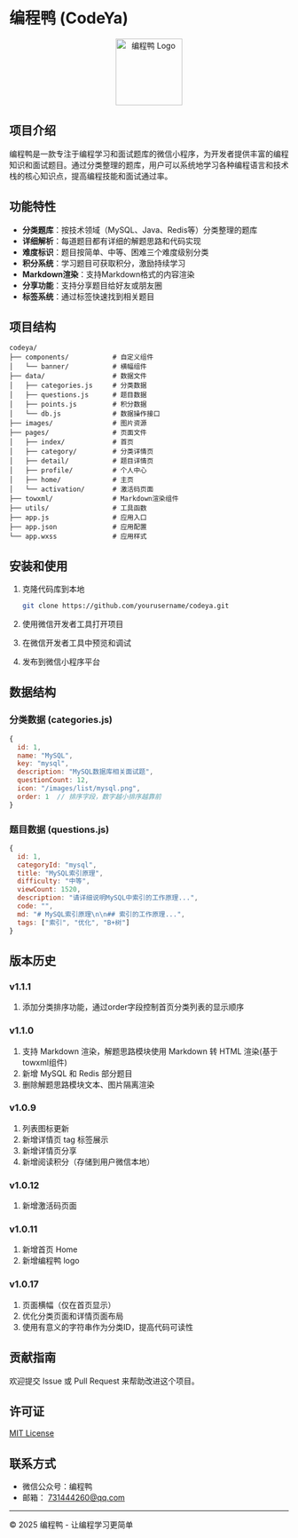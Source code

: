 <!--
 * @Author: JavaPub
 * @Date: 2025-02-26 11:52:01
 * @LastEditors: your name
 * @LastEditTime: 2025-03-11 16:25:55
 * @Description: Here is the JavaPub code base. Search JavaPub on the whole web.
 * @FilePath: /codeya/README.md
-->
# 编程鸭 (CodeYa)

<div align="center">
  <img src="/images/list/logo.png" alt="编程鸭 Logo" width="120">
</div>

## 项目介绍

编程鸭是一款专注于编程学习和面试题库的微信小程序，为开发者提供丰富的编程知识和面试题目。通过分类整理的题库，用户可以系统地学习各种编程语言和技术栈的核心知识点，提高编程技能和面试通过率。

## 功能特性

- **分类题库**：按技术领域（MySQL、Java、Redis等）分类整理的题库
- **详细解析**：每道题目都有详细的解题思路和代码实现
- **难度标识**：题目按简单、中等、困难三个难度级别分类
- **积分系统**：学习题目可获取积分，激励持续学习
- **Markdown渲染**：支持Markdown格式的内容渲染
- **分享功能**：支持分享题目给好友或朋友圈
- **标签系统**：通过标签快速找到相关题目

## 项目结构

```
codeya/
├── components/           # 自定义组件
│   └── banner/           # 横幅组件
├── data/                 # 数据文件
│   ├── categories.js     # 分类数据
│   ├── questions.js      # 题目数据
│   ├── points.js         # 积分数据
│   └── db.js             # 数据操作接口
├── images/               # 图片资源
├── pages/                # 页面文件
│   ├── index/            # 首页
│   ├── category/         # 分类详情页
│   ├── detail/           # 题目详情页
│   ├── profile/          # 个人中心
│   ├── home/             # 主页
│   └── activation/       # 激活码页面
├── towxml/               # Markdown渲染组件
├── utils/                # 工具函数
├── app.js                # 应用入口
├── app.json              # 应用配置
└── app.wxss              # 应用样式
```

## 安装和使用

1. 克隆代码库到本地
   ```bash
   git clone https://github.com/yourusername/codeya.git
   ```

2. 使用微信开发者工具打开项目

3. 在微信开发者工具中预览和调试

4. 发布到微信小程序平台

## 数据结构

### 分类数据 (categories.js)
```javascript
{
  id: 1,
  name: "MySQL",
  key: "mysql",
  description: "MySQL数据库相关面试题",
  questionCount: 12,
  icon: "/images/list/mysql.png",
  order: 1  // 排序字段，数字越小排序越靠前
}
```

### 题目数据 (questions.js)
```javascript
{
  id: 1,
  categoryId: "mysql",
  title: "MySQL索引原理",
  difficulty: "中等",
  viewCount: 1520,
  description: "请详细说明MySQL中索引的工作原理...",
  code: "",
  md: "# MySQL索引原理\n\n## 索引的工作原理...",
  tags: ["索引", "优化", "B+树"]
}
```

## 版本历史

### v1.1.1
1. 添加分类排序功能，通过order字段控制首页分类列表的显示顺序

### v1.1.0
1. 支持 Markdown 渲染，解题思路模块使用 Markdown 转 HTML 渲染(基于towxml组件)
2. 新增 MySQL 和 Redis 部分题目
3. 删除解题思路模块文本、图片隔离渲染

### v1.0.9
1. 列表图标更新
2. 新增详情页 tag 标签展示
3. 新增详情页分享
4. 新增阅读积分（存储到用户微信本地）

### v1.0.12
1. 新增激活码页面

### v1.0.11
1. 新增首页 Home
2. 新增编程鸭 logo

### v1.0.17
1. 页面横幅（仅在首页显示）
2. 优化分类页面和详情页面布局
3. 使用有意义的字符串作为分类ID，提高代码可读性

## 贡献指南

欢迎提交 Issue 或 Pull Request 来帮助改进这个项目。

## 许可证

[MIT License](LICENSE)

## 联系方式

- 微信公众号：编程鸭
- 邮箱： 731444260@qq.com

---

© 2025 编程鸭 - 让编程学习更简单





